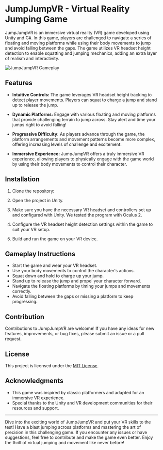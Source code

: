 # JumpJumpVR - Virtual Reality Jumping Game

JumpJumpVR is an immersive virtual reality (VR) game developed using Unity and C#. In this game, players are challenged to navigate a series of floating and moving platforms while using their body movements to jump and avoid falling between the gaps. The game utilizes VR headset height detection to enable squatting and jumping mechanics, adding an extra layer of realism and interactivity.

![JumpJumpVR Gameplay](screenshot.png)

## Features

- **Intuitive Controls:** The game leverages VR headset height tracking to detect player movements. Players can squat to charge a jump and stand up to release the jump.

- **Dynamic Platforms:** Engage with various floating and moving platforms that provide challenging terrain to jump across. Stay alert and time your jumps right to avoid falling!

- **Progressive Difficulty:** As players advance through the game, the platform arrangements and movement patterns become more complex, offering increasing levels of challenge and excitement.

- **Immersive Experience:** JumpJumpVR offers a truly immersive VR experience, allowing players to physically engage with the game world by using their body movements to control their character.

## Installation

1. Clone the repository:

2. Open the project in Unity.

3. Make sure you have the necessary VR headset and controllers set up and configured with Unity. We tested the program with Oculus 2. 

4. Configure the VR headset height detection settings within the game to suit your VR setup.

5. Build and run the game on your VR device.

## Gameplay Instructions

- Start the game and wear your VR headset.
- Use your body movements to control the character's actions.
- Squat down and hold to charge up your jump.
- Stand up to release the jump and propel your character forward.
- Navigate the floating platforms by timing your jumps and movements correctly.
- Avoid falling between the gaps or missing a platform to keep progressing.

## Contribution

Contributions to JumpJumpVR are welcome! If you have any ideas for new features, improvements, or bug fixes, please submit an issue or a pull request.

## License

This project is licensed under the [MIT License](LICENSE).

## Acknowledgments

- This game was inspired by classic platformers and adapted for an immersive VR experience.
- Special thanks to the Unity and VR development communities for their resources and support.

---

Dive into the exciting world of JumpJumpVR and put your VR skills to the test! Have a blast jumping across platforms and mastering the art of precision in this challenging game. If you encounter any issues or have suggestions, feel free to contribute and make the game even better. Enjoy the thrill of virtual jumping and movement like never before!
